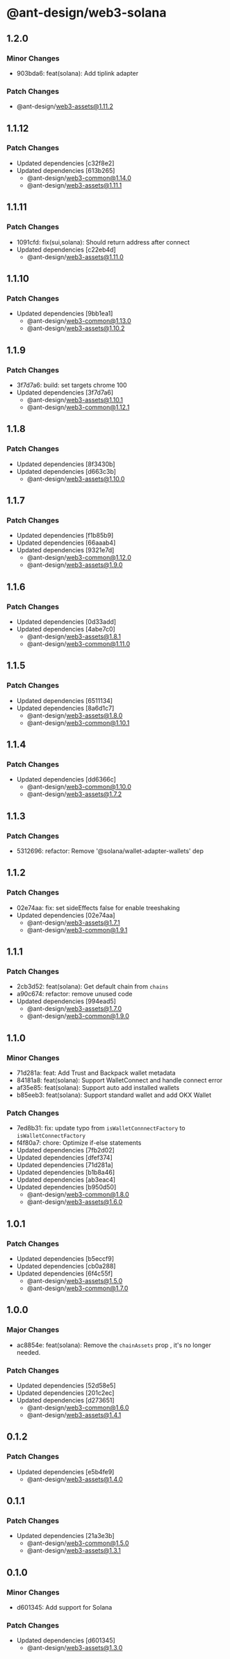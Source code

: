 # @ant-design/web3-solana

## 1.2.0

### Minor Changes

- 903bda6: feat(solana): Add tiplink adapter

### Patch Changes

- @ant-design/web3-assets@1.11.2

## 1.1.12

### Patch Changes

- Updated dependencies [c32f8e2]
- Updated dependencies [613b265]
  - @ant-design/web3-common@1.14.0
  - @ant-design/web3-assets@1.11.1

## 1.1.11

### Patch Changes

- 1091cfd: fix(sui,solana): Should return address after connect
- Updated dependencies [c22eb4d]
  - @ant-design/web3-assets@1.11.0

## 1.1.10

### Patch Changes

- Updated dependencies [9bb1ea1]
  - @ant-design/web3-common@1.13.0
  - @ant-design/web3-assets@1.10.2

## 1.1.9

### Patch Changes

- 3f7d7a6: build: set targets chrome 100
- Updated dependencies [3f7d7a6]
  - @ant-design/web3-assets@1.10.1
  - @ant-design/web3-common@1.12.1

## 1.1.8

### Patch Changes

- Updated dependencies [8f3430b]
- Updated dependencies [d663c3b]
  - @ant-design/web3-assets@1.10.0

## 1.1.7

### Patch Changes

- Updated dependencies [f1b85b9]
- Updated dependencies [66aaab4]
- Updated dependencies [9321e7d]
  - @ant-design/web3-common@1.12.0
  - @ant-design/web3-assets@1.9.0

## 1.1.6

### Patch Changes

- Updated dependencies [0d33add]
- Updated dependencies [4abe7c0]
  - @ant-design/web3-assets@1.8.1
  - @ant-design/web3-common@1.11.0

## 1.1.5

### Patch Changes

- Updated dependencies [6511134]
- Updated dependencies [8a6d1c7]
  - @ant-design/web3-assets@1.8.0
  - @ant-design/web3-common@1.10.1

## 1.1.4

### Patch Changes

- Updated dependencies [dd6366c]
  - @ant-design/web3-common@1.10.0
  - @ant-design/web3-assets@1.7.2

## 1.1.3

### Patch Changes

- 5312696: refactor: Remove '@solana/wallet-adapter-wallets' dep

## 1.1.2

### Patch Changes

- 02e74aa: fix: set sideEffects false for enable treeshaking
- Updated dependencies [02e74aa]
  - @ant-design/web3-assets@1.7.1
  - @ant-design/web3-common@1.9.1

## 1.1.1

### Patch Changes

- 2cb3d52: feat(solana): Get default chain from `chains`
- a90c674: refactor: remove unused code
- Updated dependencies [994ead5]
  - @ant-design/web3-assets@1.7.0
  - @ant-design/web3-common@1.9.0

## 1.1.0

### Minor Changes

- 71d281a: feat: Add Trust and Backpack wallet metadata
- 84181a8: feat(solana): Support WalletConnect and handle connect error
- af35e85: feat(solana): Support auto add installed wallets
- b85eeb3: feat(solana): Support standard wallet and add OKX Wallet

### Patch Changes

- 7ed8b31: fix: update typo from `isWalletConnnectFactory` to `isWalletConnectFactory`
- f4f80a7: chore: Optimize if-else statements
- Updated dependencies [7fb2d02]
- Updated dependencies [dfef374]
- Updated dependencies [71d281a]
- Updated dependencies [b1b8a46]
- Updated dependencies [ab3eac4]
- Updated dependencies [b950d50]
  - @ant-design/web3-common@1.8.0
  - @ant-design/web3-assets@1.6.0

## 1.0.1

### Patch Changes

- Updated dependencies [b5eccf9]
- Updated dependencies [cb0a288]
- Updated dependencies [6f4c55f]
  - @ant-design/web3-assets@1.5.0
  - @ant-design/web3-common@1.7.0

## 1.0.0

### Major Changes

- ac8854e: feat(solana): Remove the `chainAssets` prop , it's no longer needed.

### Patch Changes

- Updated dependencies [52d58e5]
- Updated dependencies [201c2ec]
- Updated dependencies [d273651]
  - @ant-design/web3-common@1.6.0
  - @ant-design/web3-assets@1.4.1

## 0.1.2

### Patch Changes

- Updated dependencies [e5b4fe9]
  - @ant-design/web3-assets@1.4.0

## 0.1.1

### Patch Changes

- Updated dependencies [21a3e3b]
  - @ant-design/web3-common@1.5.0
  - @ant-design/web3-assets@1.3.1

## 0.1.0

### Minor Changes

- d601345: Add support for Solana

### Patch Changes

- Updated dependencies [d601345]
  - @ant-design/web3-assets@1.3.0
